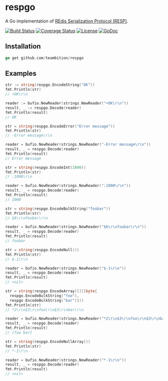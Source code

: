 # respgo

A Go implementation of [REdis Serialization Protocol (RESP)](https://redis.io/topics/protocol).

[![Build Status](https://travis-ci.org/teambition/respgo.svg?branch=master)](https://travis-ci.org/teambition/respgo)
[![Coverage Status](http://img.shields.io/coveralls/teambition/respgo.svg?style=flat-square)](https://coveralls.io/r/teambition/respgo)
[![License](http://img.shields.io/badge/license-mit-blue.svg?style=flat-square)](https://raw.githubusercontent.com/teambition/respgo/master/LICENSE)
[![GoDoc](http://img.shields.io/badge/go-documentation-blue.svg?style=flat-square)](http://godoc.org/github.com/teambition/respgo)

## Installation

```go
go get github.com/teambition/respgo
```

## Examples

```go
str := string(respgo.EncodeString("OK"))
fmt.Println(str)
// +OK\r\n

reader := bufio.NewReader(strings.NewReader("+OK\r\n"))
result, _ := respgo.Decode(reader)
fmt.Println(result)
// OK

str = string(respgo.EncodeError("Error message"))
fmt.Println(str)
// -Error message\r\n

reader = bufio.NewReader(strings.NewReader("-Error message\r\n"))
result, _ = respgo.Decode(reader)
fmt.Println(result)
// Error message

str = string(respgo.EncodeInt(1000))
fmt.Println(str)
// :1000\r\n

reader = bufio.NewReader(strings.NewReader(":1000\r\n"))
result, _ = respgo.Decode(reader)
fmt.Println(result)
// 1000

str = string(respgo.EncodeBulkString("foobar"))
fmt.Println(str)
// $6\r\nfoobar\r\n

reader = bufio.NewReader(strings.NewReader("$6\r\nfoobar\r\n"))
result, _ = respgo.Decode(reader)
fmt.Println(result)
// foobar

str = string(respgo.EncodeNull())
fmt.Println(str)
// $-1\r\n

reader = bufio.NewReader(strings.NewReader("$-1\r\n"))
result, _ = respgo.Decode(reader)
fmt.Println(result)
// <nil>

str = string(respgo.EncodeArray([][]byte{
  respgo.EncodeBulkString("foo"),
  respgo.EncodeBulkString("bar")}))
fmt.Println(str)
// *2\r\n$3\r\nfoo\r\n$3\r\nbar\r\n

reader = bufio.NewReader(strings.NewReader("*2\r\n$3\r\nfoo\r\n$3\r\nbar\r\n"))
result, _ = respgo.Decode(reader)
fmt.Println(result)
// [foo bar]

str = string(respgo.EncodeNullArray())
fmt.Println(str)
// *-1\r\n

reader = bufio.NewReader(strings.NewReader("*-1\r\n"))
result, _ = respgo.Decode(reader)
fmt.Println(result)
// <nil>
```
